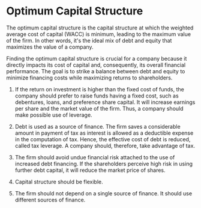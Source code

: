 # Optimum Capital Structure

The optimum capital structure is the capital structure at which the weighted average cost of capital (WACC) is minimum, leading to the maximum value of the firm. In other words, it's the ideal mix of debt and equity that maximizes the value of a company.

Finding the optimum capital structure is crucial for a company because it directly impacts its cost of capital and, consequently, its overall financial performance. The goal is to strike a balance between debt and equity to minimize financing costs while maximizing returns to shareholders.

1. If the return on investment is higher than the fixed cost of funds, the company should prefer to raise funds having a fixed cost, such as debentures, loans, and preference share capital. It will increase earnings per share and the market value of the firm. Thus, a company should make possible use of leverage. 

2. Debt is used as a source of finance. The firm saves a considerable amount in payment of tax as interest is allowed as a deductible expense in the computation of tax. Hence, the effective cost of debt is reduced, called tax leverage. A company should, therefore, take advantage of tax.

3. The firm should avoid undue financial risk attached to the use of increased debt financing. If the shareholders perceive high risk in using further debt capital, it will reduce the market price of shares.

4. Capital structure should be flexible.

5. The firm should not depend on a single source of finance. It should use different sources of finance.